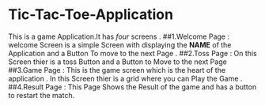 # Tic-Tac-Toe-Application
This is a game Application.It has _four_ screens .
##1.Welcome Page :
welcome Screen is a simple Screen with displaying the **NAME** of the Application and a Button To move to the next Page .
##2.Toss Page :
On this Screen  thier is a toss Button and a Button to Move to the next Page
##3.Game Page : 
This is the game screen which is the heart of the application . In this Screen thier is a grid where you can Play the Game .
##4.Result Page : 
This Page Shows the Result of the game and has a button to restart the match.
